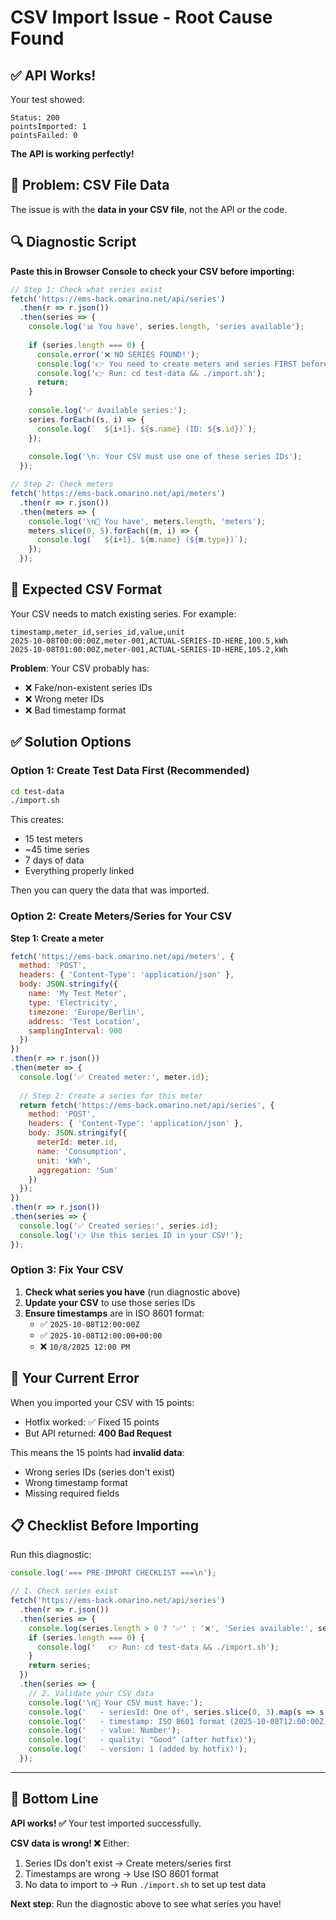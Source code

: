 # CSV Import Issue - Root Cause Found

## ✅ API Works!

Your test showed:
```
Status: 200
pointsImported: 1
pointsFailed: 0
```

**The API is working perfectly!** 

## 🔴 Problem: CSV File Data

The issue is with the **data in your CSV file**, not the API or the code.

## 🔍 Diagnostic Script

**Paste this in Browser Console to check your CSV before importing:**

```javascript
// Step 1: Check what series exist
fetch('https://ems-back.omarino.net/api/series')
  .then(r => r.json())
  .then(series => {
    console.log('📊 You have', series.length, 'series available');
    
    if (series.length === 0) {
      console.error('❌ NO SERIES FOUND!');
      console.log('👉 You need to create meters and series FIRST before importing data');
      console.log('👉 Run: cd test-data && ./import.sh');
      return;
    }
    
    console.log('✅ Available series:');
    series.forEach((s, i) => {
      console.log(`  ${i+1}. ${s.name} (ID: ${s.id})`);
    });
    
    console.log('\n💡 Your CSV must use one of these series IDs');
  });

// Step 2: Check meters
fetch('https://ems-back.omarino.net/api/meters')
  .then(r => r.json())
  .then(meters => {
    console.log('\n📍 You have', meters.length, 'meters');
    meters.slice(0, 5).forEach((m, i) => {
      console.log(`  ${i+1}. ${m.name} (${m.type})`);
    });
  });
```

## 🎯 Expected CSV Format

Your CSV needs to match existing series. For example:

```csv
timestamp,meter_id,series_id,value,unit
2025-10-08T00:00:00Z,meter-001,ACTUAL-SERIES-ID-HERE,100.5,kWh
2025-10-08T01:00:00Z,meter-001,ACTUAL-SERIES-ID-HERE,105.2,kWh
```

**Problem**: Your CSV probably has:
- ❌ Fake/non-existent series IDs
- ❌ Wrong meter IDs
- ❌ Bad timestamp format

## ✅ Solution Options

### Option 1: Create Test Data First (Recommended)

```bash
cd test-data
./import.sh
```

This creates:
- 15 test meters
- ~45 time series
- 7 days of data
- Everything properly linked

Then you can query the data that was imported.

### Option 2: Create Meters/Series for Your CSV

**Step 1: Create a meter**
```javascript
fetch('https://ems-back.omarino.net/api/meters', {
  method: 'POST',
  headers: { 'Content-Type': 'application/json' },
  body: JSON.stringify({
    name: 'My Test Meter',
    type: 'Electricity',
    timezone: 'Europe/Berlin',
    address: 'Test Location',
    samplingInterval: 900
  })
})
.then(r => r.json())
.then(meter => {
  console.log('✅ Created meter:', meter.id);
  
  // Step 2: Create a series for this meter
  return fetch('https://ems-back.omarino.net/api/series', {
    method: 'POST',
    headers: { 'Content-Type': 'application/json' },
    body: JSON.stringify({
      meterId: meter.id,
      name: 'Consumption',
      unit: 'kWh',
      aggregation: 'Sum'
    })
  });
})
.then(r => r.json())
.then(series => {
  console.log('✅ Created series:', series.id);
  console.log('👉 Use this series ID in your CSV!');
});
```

### Option 3: Fix Your CSV

1. **Check what series you have** (run diagnostic above)
2. **Update your CSV** to use those series IDs
3. **Ensure timestamps** are in ISO 8601 format:
   - ✅ `2025-10-08T12:00:00Z`
   - ✅ `2025-10-08T12:00:00+00:00`
   - ❌ `10/8/2025 12:00 PM`

## 🐛 Your Current Error

When you imported your CSV with 15 points:
- Hotfix worked: ✅ Fixed 15 points
- But API returned: **400 Bad Request**

This means the 15 points had **invalid data**:
- Wrong series IDs (series don't exist)
- Wrong timestamp format
- Missing required fields

## 📋 Checklist Before Importing

Run this diagnostic:

```javascript
console.log('=== PRE-IMPORT CHECKLIST ===\n');

// 1. Check series exist
fetch('https://ems-back.omarino.net/api/series')
  .then(r => r.json())
  .then(series => {
    console.log(series.length > 0 ? '✅' : '❌', 'Series available:', series.length);
    if (series.length === 0) {
      console.log('   👉 Run: cd test-data && ./import.sh');
    }
    return series;
  })
  .then(series => {
    // 2. Validate your CSV data
    console.log('\n📝 Your CSV must have:');
    console.log('   - seriesId: One of', series.slice(0, 3).map(s => s.id).join(', '));
    console.log('   - timestamp: ISO 8601 format (2025-10-08T12:00:00Z)');
    console.log('   - value: Number');
    console.log('   - quality: "Good" (after hotfix)');
    console.log('   - version: 1 (added by hotfix)');
  });
```

---

## 🎯 Bottom Line

**API works! ✅** Your test imported successfully.

**CSV data is wrong! ❌** Either:
1. Series IDs don't exist → Create meters/series first
2. Timestamps are wrong → Use ISO 8601 format
3. No data to import to → Run `./import.sh` to set up test data

**Next step**: Run the diagnostic above to see what series you have!
